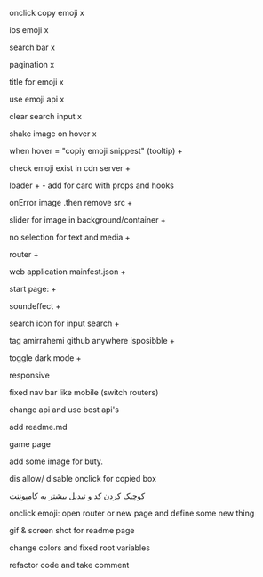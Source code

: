 onclick copy emoji x

ios emoji x

search bar x

pagination x

title for emoji x

use emoji api x

clear search input x

shake image on hover x

when hover = "copiy emoji snippest" (tooltip) +

check emoji exist in cdn server +

loader + - add for card with props and hooks

onError image .then remove src +

slider for image in background/container +

no selection for text and media +

router +

web application mainfest.json +

start page: +

soundeffect +

search icon for input search +

tag amirrahemi github anywhere isposibble +

toggle dark mode +

responsive


fixed nav bar like mobile (switch routers)

change api and use best api's

add readme.md

game page 

add some image for buty.

dis allow/ disable onclick for copied box

کوچیک کردن کد و تبدیل بیشتر به کامپوننت

onclick emoji: open router or new page and define some new thing

gif & screen shot for readme page

change colors and fixed root variables

refactor code and take comment

